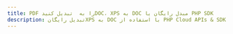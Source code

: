 ---title: PDF را به  تبدیل کنیدDOC، XPS به DOC مبدل رایگان یا PHP SDKdescription: تبدیل رایگانXPS به DOC با استفاده از PHP Cloud APIs & SDK همچنین اسناد PDF را در Cloud ایجاد، ویرایش و رندر کنید.---